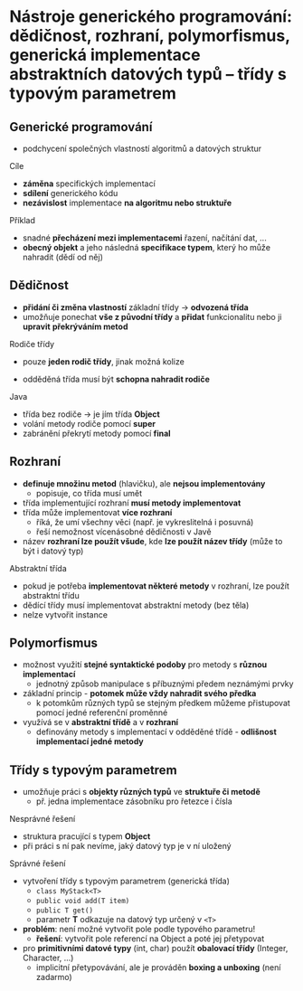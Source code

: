 # Nástroje generického programování: dědičnost, rozhraní, polymorfismus, generická implementace abstraktních datových typů – třídy s typovým parametrem

## Generické programování

- podchycení společných vlastností algoritmů a datových struktur

Cíle
- **záměna** specifických implementací
- **sdílení** generického kódu
- **nezávislost** implementace **na algoritmu nebo struktuře**

Příklad
- snadné **přecházení mezi implementacemi** řazení, načítání dat, ...
- **obecný objekt** a jeho následná **specifikace typem**, který ho může nahradit (dědí od něj)

## Dědičnost

- **přidání či změna vlastností** základní třídy -> **odvozená třída**
- umožňuje ponechat **vše z původní třídy** a **přidat** funkcionalitu nebo ji **upravit** **překrýváním metod**

Rodiče třídy
- pouze **jeden rodič třídy**, jinak možná kolize

- odděděná třída musí být **schopna nahradit rodiče**

Java
- třída bez rodiče -> je jím třída **Object**
- volání metody rodiče pomocí **super**
- zabránění překrytí metody pomocí **final**

## Rozhraní

- **definuje množinu metod** (hlavičku), ale **nejsou implementovány**
	- popisuje, co třída musí umět
- třída implementující rozhraní **musí metody implementovat**
- třída může implementovat **více rozhraní**
	- říká, že umí všechny věci (např. je vykreslitelná i posuvná)
	- řeší nemožnost vícenásobné dědičnosti v Javě
- název **rozhraní lze použít všude**, kde **lze použít název třídy** (může to být i datový typ)

Abstraktní třída
- pokud je potřeba **implementovat některé metody** v rozhraní, lze použít abstraktní třídu
- dědící třídy musí implementovat abstraktní metody (bez těla)
- nelze vytvořit instance

## Polymorfismus

- možnost využití **stejné syntaktické podoby** pro metody s **různou implementací**
	- jednotný způsob manipulace s příbuznými předem neznámými prvky
- základní princip - **potomek může vždy nahradit svého předka**
	- k potomkům různých typů se stejným předkem můžeme přistupovat pomocí jedné referenční proměnné
- využívá se v **abstraktní třídě** a v **rozhraní**
	- definovány metody s implementací v odděděné třídě - **odlišnost implementací jedné metody**

## Třídy s typovým parametrem

- umožňuje práci s **objekty různých typů** ve **struktuře či metodě**
	- př. jedna implementace zásobníku pro řetezce i čísla

Nesprávné řešení
- struktura pracující s typem **Object**
- při práci s ní pak nevíme, jaký datový typ je v ní uložený

Správné řešení
- vytvoření třídy s typovým parametrem (generická třída)
	- `class MyStack<T>`
	- `public void add(T item)`
	- `public T get()`
	- parametr **T** odkazuje na datový typ určený v `<T>`
- **problém**: není možné vytvořit pole podle typového parametru!
	- **řešení**: vytvořit pole referencí na Object a poté jej přetypovat
- pro **primitivními datové typy** (int, char) použít **obalovací třídy** (Integer, Character, ...)
	- implicitní přetypovávání, ale je prováděn **boxing a unboxing** (není zadarmo)